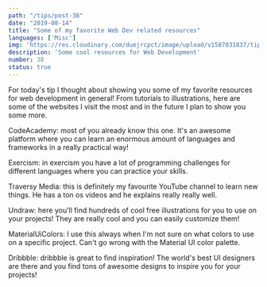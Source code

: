 ```yaml
---
path: "/tips/post-38"
date: "2019-08-14"
title: "Some of my favorite Web Dev related resources"
languages: ['Misc']
img: 'https://res.cloudinary.com/duejrcpct/image/upload/v1587031837/tips/38-1_h2ttyk.png'
description: 'Some cool resources for Web Development'
number: 38
status: true
---
```


For today's tip I thought about showing you some of my favorite resources for web development in general! From tutorials to illustrations, here are some of the websites I visit the most and in the future I plan to show you some more.

CodeAcademy: most of you already know this one. It's an awesome platform where you can learn an enormous amount of languages and frameworks in a really practical way!

Exercism: in exercism you have a lot of programming challenges for different languages where you can practice your skills.

Traversy Media: this is definitely my favourite YouTube channel to learn new things. He has a ton os videos and he explains really really well.

Undraw: here you'll find hundreds of cool free illustrations for you to use on your projects! They are really cool and you can easily customize them!

MaterialUiColors: I use this always when I'm not sure on what colors to use on a specific project. Can't go wrong with the Material UI color palette.

Dribbble: dribbble is great to find inspiration! The world's best UI designers are there and you find tons of awesome designs to inspire you for your projects!